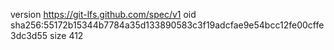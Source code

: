 version https://git-lfs.github.com/spec/v1
oid sha256:55172b15344b7784a35d133890583c3f19adcfae9e54bcc12fe00cffe3dc3d55
size 412
